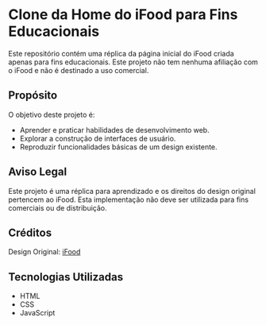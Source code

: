 # Clone da Home do iFood para Fins Educacionais

Este repositório contém uma réplica da página inicial do iFood criada apenas para fins educacionais. Este projeto não tem nenhuma afiliação com o iFood e não é destinado a uso comercial.

## Propósito

O objetivo deste projeto é:
- Aprender e praticar habilidades de desenvolvimento web.
- Explorar a construção de interfaces de usuário.
- Reproduzir funcionalidades básicas de um design existente.

## Aviso Legal

Este projeto é uma réplica para aprendizado e os direitos do design original pertencem ao iFood. Esta implementação não deve ser utilizada para fins comerciais ou de distribuição.

## Créditos
Design Original: [iFood](https://www.ifood.com.br/)


## Tecnologias Utilizadas

- HTML
- CSS
- JavaScript
